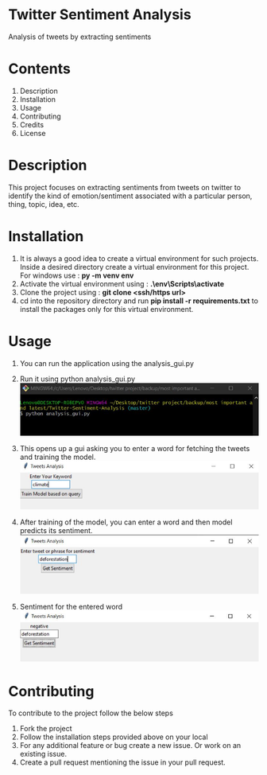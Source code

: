 # Twitter Sentiment Analysis

Analysis of tweets by extracting sentiments


# Contents

1. Description
1. Installation
2. Usage
3. Contributing
4. Credits
5. License

# Description

This project focuses on extracting sentiments from tweets on twitter to identify the kind of emotion/sentiment associated with a particular person, thing, topic, idea, etc.

# Installation

1. It is always a good idea to create a virtual environment for such projects. Inside a desired directory create a virtual environment for this project. For windows use : **py -m venv env**
2. Activate the virtual environment using : **.\env\Scripts\activate**
3. Clone the project using : **git clone <ssh/https url>**
4. cd into the repository directory and run **pip install -r requirements.txt** to install the packages only for this virtual environment.

# Usage

1. You can run the application using the analysis_gui.py

2. Run it using python analysis_gui.py
   ![](images/readme-images/run.JPG)

3. This opens up a gui asking you to enter a word for fetching the tweets and training the model.
   ![](images/readme-images/train.JPG)

4. After training of the model, you can enter a word and then model predicts its sentiment.
   ![](images/readme-images/test.JPG)
   
5. Sentiment for the entered word
   ![](images/readme-images/result.JPG)
   

# Contributing

To contribute to the project follow the below steps

1. Fork the project
2. Follow the installation steps provided above on your local
3. For any additional feature or bug create a new issue. Or work on an existing issue.
4. Create a pull request mentioning the issue in your pull request.
